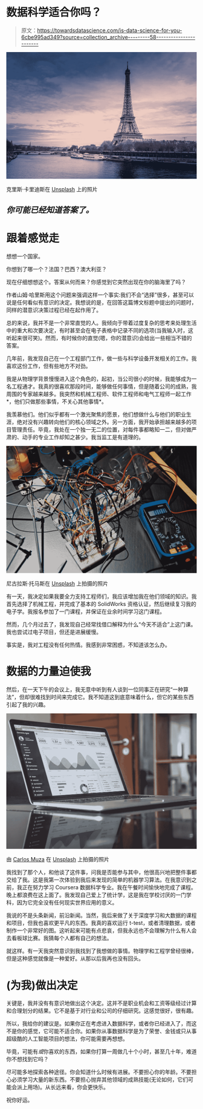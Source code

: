 # 数据科学适合你吗？

> 原文：<https://towardsdatascience.com/is-data-science-for-you-6cbe995ad349?source=collection_archive---------58----------------------->

![](img/c00f330dffb6ce72652d0050f2410cb7.png)

克里斯·卡里迪斯在 [Unsplash](/s/photos/france?utm_source=unsplash&utm_medium=referral&utm_content=creditCopyText) 上的照片

## *你可能已经知道答案了。*

# 跟着感觉走

想想一个国家。

你想到了哪一个？法国？巴西？澳大利亚？

现在仔细想想这个。答案从何而来？你感觉到它突然出现在你的脑海里了吗？

作者山姆·哈里斯用这个问题来强调这样一个事实:我们不会“选择”很多，甚至可以说是任何看似有意识的决定。我想说的是，在回答这篇博文标题中提出的问题时，同样的潜意识决策过程已经在起作用了。

总的来说，我并不是一个非常直觉的人。我倾向于带着过度复杂的思考来处理生活中的重大和次要决定，有时甚至会在电子表格中记录不同的选项(当我输入时，这听起来很可笑)。然而，有时候你的直觉(嗯，你的潜意识)会给出一些相当不错的答案。

几年前，我发现自己在一个工程部门工作，做一些与科学设备开发相关的工作。我喜欢这份工作，但有些地方不对劲。

我是从物理学背景慢慢进入这个角色的，起初，当公司很小的时候，我能够成为一名工程通才。我真的很喜欢那段时间，能够做任何事情，但是随着公司的成熟，我周围的专家越来越多。我突然和机械工程师、软件工程师和电气工程师一起工作*，他们只做那些事情，不关心其他事情*。

我羡慕他们。他们似乎都有一个激光聚焦的愿景，他们想做什么与他们的职业生涯，绝对没有兴趣转向他们的核心领域之外。另一方面，我开始承担越来越多的项目管理责任。毕竟，我处在一个独一无二的位置，对每件事都略知一二，但对做严肃的、动手的专业工作却知之甚少。我当监工是有道理的。

![](img/9a24bbe8fe251b7850c9239706372366.png)

尼古拉斯·托马斯在 [Unsplash](/s/photos/electronics?utm_source=unsplash&utm_medium=referral&utm_content=creditCopyText) 上拍摄的照片

有一天，我决定如果我要全力支持工程师们，我应该增加我在他们领域的知识。我首先选择了机械工程，并完成了基本的 SolidWorks 资格认证，然后继续复习我的电子学。我报名参加了一门课程，并保证在业余时间学习这门课程。

然而，几个月过去了，我发现自己经常找借口解释为什么“今天不适合”上这门课。我也尝试过电子项目，但还是进展缓慢。

事实是，我对工程没有任何热情。我感到非常困惑，不知道该怎么办。

# **数据的力量迫使我**

然后，在一天下午的会议上，我无意中听到有人谈到一位同事正在研究“一种算法”，但却很难找到时间来完成它。我不知道这到底意味着什么，但它的某些东西引起了我的兴趣。

![](img/0d46ea614e679c951310e8cc73d882bb.png)

由 [Carlos Muza](https://unsplash.com/@kmuza?utm_source=unsplash&utm_medium=referral&utm_content=creditCopyText) 在 [Unsplash](/s/photos/statistics?utm_source=unsplash&utm_medium=referral&utm_content=creditCopyText) 上拍摄的照片

我找到了那个人，和他谈了这件事，问我是否能参与其中，他很高兴地把整件事都交给了我。这是我第一次体验到我后来发现的简单的机器学习算法。在我意识到之前，我正在努力学习 Coursera 数据科学专业。我在午餐时间愉快地完成了课程。晚上都浪费在这上面了。我发现自己爱上了统计学，这是我在学校讨厌的一门学科，因为它完全没有任何现实世界应用的意义。

我说的不是头条新闻，前沿新闻。当然，我后来做了关于深度学习和大数据的课程和项目，但我也喜欢更平凡的东西。我真的喜欢运行 t-test，或者清理数据，或者制作一个非常好的图。这听起来可能有点悲哀，但我永远也不会理解为什么有人会去看板球比赛。我猜每个人都有自己的想法。

就这样。有一天我突然意识到我找到了我想做的事情。物理学和工程学曾经很棒，但是这种感觉就像是一种爱好。从那以后我再也没有回头。

# **(为我)做出决定**

关键是，我并没有有意识地做出这个决定。这并不是职业机会和工资等级经过计算和合理划分的结果。它不是基于对行业和公司的仔细研究。这感觉很好，很有趣。

所以，我给你的建议是。如果你正在考虑进入数据科学，或者你已经进入了，而这不是你的感觉，它可能不适合你。如果你从事数据科学是为了荣誉、金钱或只从事超级酷的人工智能项目的想法，你可能需要再想想。

毕竟，可能有*或*你喜欢的东西，如果你打算一周做几十个小时，甚至几十年，难道你不想找到它吗？

尽可能多地探索各种途径。你会知道什么时候有进展。不要担心你的年龄。不要担心必须学习大量的新东西。不要担心抛弃其他领域的成熟技能(无论如何，它们可能会派上用场)。从长远来看，你会更快乐。

祝你好运。